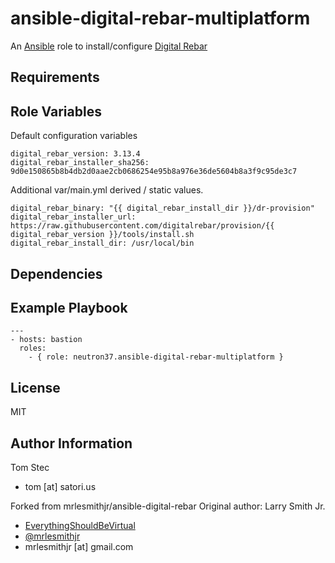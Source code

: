 # ansible-digital-rebar-multiplatform

An [Ansible](https://www.ansible.com) role to install/configure [Digital Rebar](http://rebar.digital/)

## Requirements

## Role Variables

Default configuration variables

```
digital_rebar_version: 3.13.4
digital_rebar_installer_sha256: 9d0e150865b8b4db2d0aae2cb0686254e95b8a976e36de5604b8a3f9c95de3c7
```

Additional var/main.yml derived / static values.

```
digital_rebar_binary: "{{ digital_rebar_install_dir }}/dr-provision"
digital_rebar_installer_url: https://raw.githubusercontent.com/digitalrebar/provision/{{ digital_rebar_version }}/tools/install.sh
digital_rebar_install_dir: /usr/local/bin
```

## Dependencies

## Example Playbook

```
---
- hosts: bastion
  roles:
    - { role: neutron37.ansible-digital-rebar-multiplatform }
```

## License

MIT

## Author Information

Tom Stec

- tom [at] satori.us

Forked from mrlesmithjr/ansible-digital-rebar
Original author: Larry Smith Jr.

-   [EverythingShouldBeVirtual](http://everythingshouldbevirtual.com)
-   [@mrlesmithjr](https://www.twitter.com/mrlesmithjr)
-   mrlesmithjr [at] gmail.com

